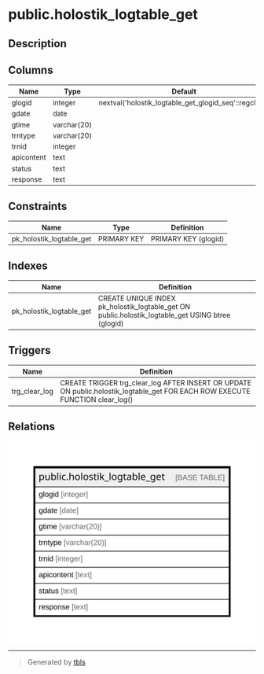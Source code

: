 # public.holostik_logtable_get

## Description

## Columns

| Name | Type | Default | Nullable | Children | Parents | Comment |
| ---- | ---- | ------- | -------- | -------- | ------- | ------- |
| glogid | integer | nextval('holostik_logtable_get_glogid_seq'::regclass) | false |  |  |  |
| gdate | date |  | true |  |  |  |
| gtime | varchar(20) |  | true |  |  |  |
| trntype | varchar(20) |  | true |  |  |  |
| trnid | integer |  | true |  |  |  |
| apicontent | text |  | true |  |  |  |
| status | text |  | true |  |  |  |
| response | text |  | true |  |  |  |

## Constraints

| Name | Type | Definition |
| ---- | ---- | ---------- |
| pk_holostik_logtable_get | PRIMARY KEY | PRIMARY KEY (glogid) |

## Indexes

| Name | Definition |
| ---- | ---------- |
| pk_holostik_logtable_get | CREATE UNIQUE INDEX pk_holostik_logtable_get ON public.holostik_logtable_get USING btree (glogid) |

## Triggers

| Name | Definition |
| ---- | ---------- |
| trg_clear_log | CREATE TRIGGER trg_clear_log AFTER INSERT OR UPDATE ON public.holostik_logtable_get FOR EACH ROW EXECUTE FUNCTION clear_log() |

## Relations

![er](public.holostik_logtable_get.svg)

---

> Generated by [tbls](https://github.com/k1LoW/tbls)
